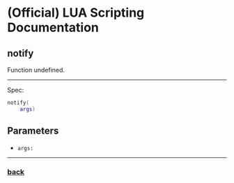 
# (Official) LUA Scripting Documentation

## notify

Function undefined.

___

Spec:

```lua
notify(
	args)
```

## Parameters

- `args:` 

___

### [back](../other)
